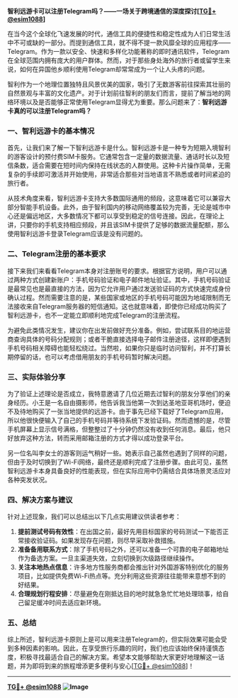 **智利远游卡可以注册Telegram吗？——一场关于跨境通信的深度探讨[[TG💪+ @esim1088](https://t.me/s/esim1088)]**

在当今这个全球化飞速发展的时代，通信工具的便捷性和稳定性成为人们日常生活中不可或缺的一部分。而提到通信工具，就不得不提一款风靡全球的应用程序——Telegram。作为一款以安全、快速和多样化功能著称的即时通讯软件，Telegram在全球范围内拥有庞大的用户群体。然而，对于那些身处海外的旅行者或留学生来说，如何在异国他乡顺利使用Telegram却常常成为一个让人头疼的问题。

智利作为一个地理位置独特且风景优美的国家，吸引了无数游客前往探索其壮丽的自然景观与丰富的文化遗产。对于计划前往智利的朋友们而言，提前了解当地的网络环境以及是否能够正常使用Telegram显得尤为重要。那么问题来了：**智利远游卡真的可以注册Telegram吗？**

### 一、智利远游卡的基本情况

首先，让我们来了解一下智利远游卡是什么。智利远游卡是一种专为短期入境智利的游客设计的预付费SIM卡服务。它通常包含一定量的数据流量、通话时长以及短信条数，适合需要在短时间内保持在线状态的人群使用。这种卡片操作简单，无需复杂的手续即可激活并开始使用，非常适合那些对当地语言不熟悉或者时间紧迫的旅行者。

从技术角度来看，智利远游卡支持大多数国际通用的频段，这意味着它可以兼容大部分智能手机设备。此外，由于智利国内的移动网络覆盖较为完善，无论是城市中心还是偏远地区，大多数情况下都可以享受到稳定的信号连接。因此，在理论上讲，只要你的手机支持相应频段，并且该SIM卡提供了足够的数据流量配额，那么使用智利远游卡登录Telegram应该是没有问题的。

### 二、Telegram注册的基本要求

接下来我们来看看Telegram本身对注册账号的要求。根据官方说明，用户可以通过两种方式创建新账户：手机号码验证和电子邮件地址验证。其中，手机号码验证是最常见也是最直接的方法，因为它允许用户通过发送验证码的方式快速完成身份确认过程。然而需要注意的是，某些国家或地区的手机号码可能因为地域限制而无法接收来自Telegram服务器的短信通知。这也就意味着，即使你已经成功购买了智利远游卡，也不一定能立即顺利地完成Telegram的注册流程。

为避免此类情况发生，建议你在出发前做好充分准备。例如，尝试联系目的地运营商查询具体的号码分配规则；或者干脆直接选择电子邮件注册途径，这样即便遇到手机号码相关障碍也能轻松绕过。当然啦，如果你只是临时访问智利，并不打算长期停留的话，也可以考虑借用朋友的手机号码暂时解决问题。

### 三、实际体验分享

为了验证上述理论是否成立，我特意邀请了几位近期去过智利的朋友分享他们的亲身经历。小王是一名自由摄影师，他告诉我当他第一次到达圣地亚哥机场时，便迫不及待地购买了一张当地提供的远游卡。由于事先已经下载好了Telegram应用，所以他很快便输入了自己的手机号码并等待系统下发验证码。然而遗憾的是，尽管手机屏幕上显示信号满格，但整整过了十分钟仍然没有收到任何消息。最后，他只好放弃这种方法，转而采用邮箱注册的方式才得以成功登录平台。

另一位名叫李女士的游客则运气稍好一些。她表示自己虽然也遇到了同样的问题，但由于及时切换到了Wi-Fi网络，最终还是顺利完成了注册步骤。由此可见，虽然智利远游卡本身具备良好的性能表现，但在实际应用中仍需结合具体场景灵活应对各种突发状况。

### 四、解决方案与建议

针对上述现象，我们可以总结出以下几点实用建议供读者参考：

1. **提前测试号码有效性**：在出国之前，最好先用目标国家的号码测试一下能否正常接收验证码。如果发现存在问题，则尽早采取补救措施。
2. **准备备用联系方式**：除了手机号码之外，还可以准备一个可靠的电子邮箱地址作为备选方案。一旦主渠道失效，立刻切换到次级路径继续操作。
3. **关注本地热点信息**：许多地方性服务商都会推出针对外国游客特别优化的服务项目，比如提供免费Wi-Fi热点等。充分利用这些资源往往能带来意想不到的好结果。
4. **合理规划行程安排**：尽量避免在刚抵达目的地时就急急忙忙地处理琐事，给自己留足缓冲时间去适应新环境。

### 五、总结

综上所述，智利远游卡原则上是可以用来注册Telegram的，但实际效果可能会受到多种因素的影响。因此，在享受旅行乐趣的同时，我们也应该始终保持谨慎态度，积极寻找最适合自己的解决方案。希望本文能够帮助大家更好地理解这一话题，并为即将到来的旅程增添更多便利与安心[[TG💪+ @esim1088](https://t.me/s/esim1088)]！

---

**[TG💪+ @esim1088](https://t.me/s/esim1088) ![Image](https://i.postimg.cc/4NQfJmqS/Snipaste-2025-05-13-00-14-12.png)**